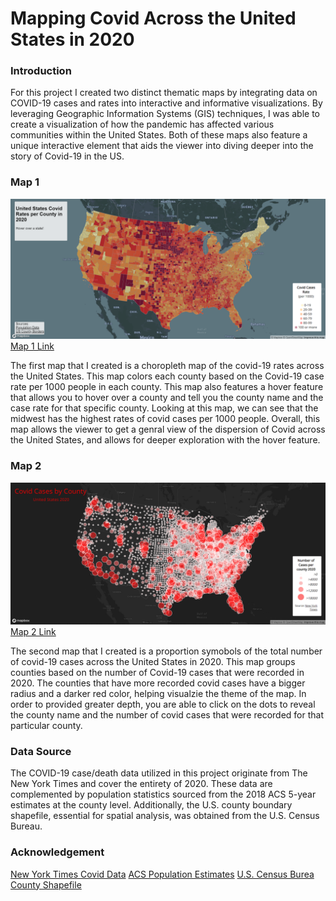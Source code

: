 # Mapping Covid Across the United States in 2020

### Introduction
For this project I created two distinct thematic maps by integrating data on COVID-19 cases and rates into interactive and informative visualizations. By leveraging Geographic Information Systems (GIS) techniques, I was able to create a visualization of how the pandemic has affected various communities within the United States. Both of these maps also feature a unique interactive element that aids the viewer into diving deeper into the story of Covid-19 in the US.



### Map 1
![Map 1](/img/map-1.png)
[Map 1 Link](https://www.example.com)

The first map that I created is a choropleth map of the covid-19 rates across the United States. This map colors each county based on the Covid-19 case rate per 1000 people in each county. This map also features a hover feature that allows you to hover over a county and tell you the county name and the case rate for that specific county. Looking at this map, we can see that the midwest has the highest rates of covid cases per 1000 people. Overall, this map allows the viewer to get a genral view of the dispersion of Covid across the United States, and allows for deeper exploration with the hover feature. 

### Map 2
![Map 2](/img/map-2.png)
[Map 2 Link](https://www.example.com)

The second map that I created is a proportion symobols of the total number of covid-19 cases across the United States in 2020. This map groups counties based on the number of Covid-19 cases that were recorded in 2020. The counties that have more recorded covid cases have a bigger radius and a darker red color, helping visualzie the theme of the map. In order to provided greater depth, you are able to click on the dots to reveal the county name and the number of covid cases that were recorded for that particular county.


### Data Source
The COVID-19 case/death data utilized in this project originate from The New York Times and cover the entirety of 2020. These data are complemented by population statistics sourced from the 2018 ACS 5-year estimates at the county level. Additionally, the U.S. county boundary shapefile, essential for spatial analysis, was obtained from the U.S. Census Bureau.


### Acknowledgement
[New York Times Covid Data](https://github.com/nytimes/covid-19-data/blob/43d32dde2f87bd4dafbb7d23f5d9e878124018b8/live/us-counties.csv)
[ACS Population Estimates](https://data.census.gov/cedsci/table?g=0100000US.050000&d=ACS%205-Year%20Estimates%20Data%20Profiles&tid=ACSDP5Y2018.DP05&hidePreview=true)
[U.S. Census Burea County Shapefile]()

